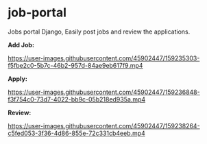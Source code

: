 # job-portal
Jobs portal Django, Easily post jobs and review the applications.

**Add Job:**



https://user-images.githubusercontent.com/45902447/159235303-f5fbe2c0-5b7c-46b2-957d-84ae9eb617f9.mp4

**Apply:**


https://user-images.githubusercontent.com/45902447/159236848-f3f754c0-73d7-4022-bb9c-05b218ed935a.mp4


**Review:**



https://user-images.githubusercontent.com/45902447/159238264-c5fed053-3f36-4d86-855e-72c331cb4eeb.mp4

